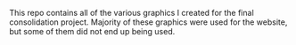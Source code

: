 This repo contains all of the various graphics I created for the final consolidation project. Majority of these graphics were used for the website, but some of them did not end up being used.
